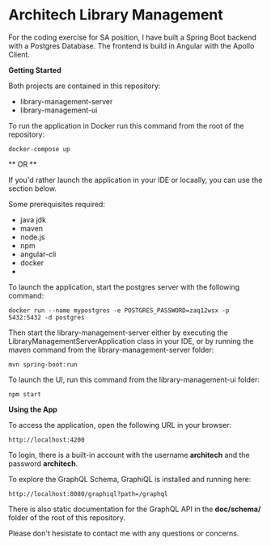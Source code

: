 
# Architech Library Management

For the coding exercise for SA position, I have built a Spring Boot backend with a Postgres Database. The frontend is build in Angular with the Apollo Client.

**Getting Started**

Both projects are contained in this repository:
 - library-management-server
 - library-management-ui

To run the application in Docker run this command from the root of the repository:

	docker-compose up
	
** OR **

If you'd rather launch the application in your IDE or locaally, you can use the section below.  

Some prerequisites required:
 - java jdk
 - maven
 - node.js
 - npm
 - angular-cli
 - docker
 - 
To launch the application, start the postgres server with the following command:

	docker run --name mypostgres -e POSTGRES_PASSWORD=zaq12wsx -p 5432:5432 -d postgres

Then start the library-management-server either by executing the LibraryManagementServerApplication class in your IDE, or by running the maven command from the library-management-server folder:

    mvn spring-boot:run
To launch the UI, run this command from the library-management-ui folder:

    npm start

 **Using the App**
 
 To access the application, open the following URL in your browser:
 
    http://localhost:4200	
To login, there is a built-in account with the username **architech** and the password **architech**.

To explore the GraphQL Schema, GraphiQL is installed and running here:

    http://localhost:8080/graphiql?path=/graphql

There is also static documentation for the GraphQL API in the **doc/schema/** folder of the root of this repository.

Please don't hesistate to contact me with any questions or concerns.

